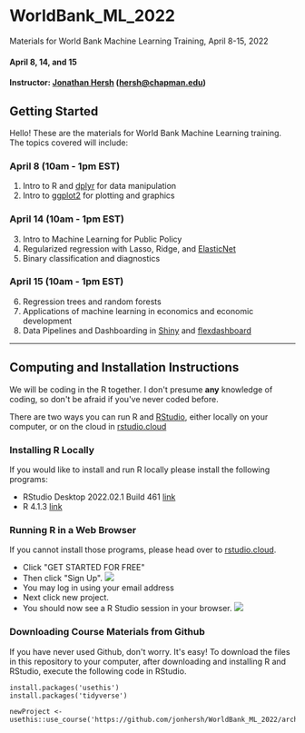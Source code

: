 # WorldBank_ML_2022
 Materials for World Bank Machine Learning Training, April 8-15, 2022


#### April 8, 14, and 15
#### Instructor: [Jonathan Hersh](https://jonathan-hersh.com) (hersh@chapman.edu) 


## Getting Started

Hello! These are the materials for World Bank Machine Learning training. The topics covered will include:

### April 8 (10am - 1pm EST)
1. Intro to R and [dplyr](https://dplyr.tidyverse.org/) for data manipulation
2. Intro to [ggplot2](https://ggplot2.tidyverse.org) for plotting and graphics

### April 14 (10am - 1pm EST)
3. Intro to Machine Learning for Public Policy 
4. Regularized regression with Lasso, Ridge, and [ElasticNet](https://glmnet.stanford.edu/articles/glmnet.html)
5. Binary classification and diagnostics

### April 15 (10am - 1pm EST)
6. Regression trees and random forests 
7. Applications of machine learning in economics and economic development
8. Data Pipelines and Dashboarding in [Shiny](https://shiny.rstudio.com/) and [flexdashboard](https://pkgs.rstudio.com/flexdashboard/) 


------

## Computing and Installation Instructions

We will be coding in the R together. I don't presume **any** knowledge of coding, so don't be afraid if you've never coded before. 

There are two ways you can run R and [RStudio](https://rstudio.com/), either locally on your computer, or on the cloud in [rstudio.cloud](rstudio.cloud)

### Installing R Locally

If you would like to install and run R locally please install the following programs:

* RStudio Desktop 2022.02.1 Build 461 [link](https://www.rstudio.com/products/rstudio/download/#download)
* R 4.1.3 [link](https://cran.r-project.org/bin/windows/base/)

### Running R in a Web Browser

If you cannot install those programs, please head over to [rstudio.cloud](https://rstudio.cloud). 

* Click "GET STARTED FOR FREE" 
* Then click "Sign Up". 
![](images/rstudio.cloud.PNG)
* You may log in using your email address
* Next click new project. 
* You should now see a R Studio session in your browser. 
![](images/rstudio_console.PNG)


### Downloading Course Materials from Github

If you have never used Github, don't worry. It's easy! To download the files in this repository to your computer, after downloading and installing R and RStudio, execute the following code in RStudio. 

```
install.packages('usethis')
install.packages('tidyverse')

newProject <- usethis::use_course('https://github.com/jonhersh/WorldBank_ML_2022/archive/refs/heads/main.zip')

```

